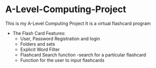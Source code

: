 # A-Level-Computing-Project
This is my A-Level Computing Project
It is a virtual flashcard program
- The Flash Card Features:
  - User, Password Registration and login
  - Folders and sets
  - Explicit Word Filter
  - Flashcard Search function -search for a particular flashcard
  - Function for the user to input flashcards
